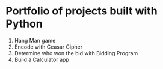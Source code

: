 # Portfolio of projects built with Python
1. Hang Man game
2. Encode with Ceasar Cipher
3. Determine who won the bid with Bidding Program
4. Build a Calculator app



